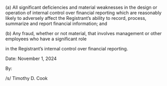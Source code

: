(a) All significant deficiencies and material weaknesses in the design or operation of internal control over financial
reporting which are reasonably likely to adversely affect the Registrant’s ability to record, process, summarize
and report financial information; and

(b) Any fraud, whether or not material, that involves management or other employees who have a significant role

in the Registrant’s internal control over financial reporting.

Date: November 1, 2024

By:

/s/ Timothy D. Cook